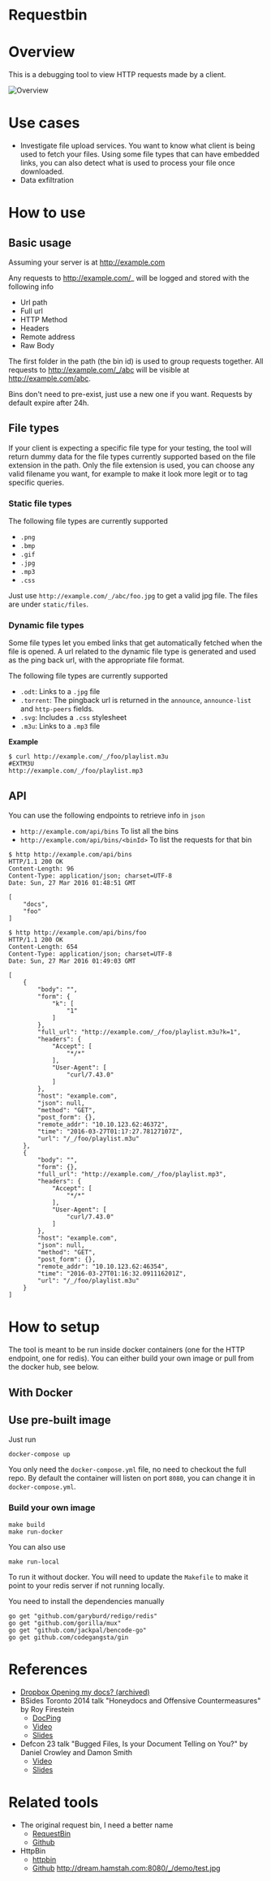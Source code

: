 # Requestbin

# Overview

This is a debugging tool to view HTTP requests made by a client.

![Overview](docs/screenshot.png?raw=true "Overview")

# Use cases

* Investigate file upload services. You want to know what client is being used to fetch your files. Using some file types that can have embedded links, you can also detect what is used to process your file once downloaded.
* Data exfiltration

# How to use

## Basic usage

Assuming your server is at http://example.com

Any requests to http://example.com/_ will be logged and stored with the following info
* Url path
* Full url
* HTTP Method
* Headers
* Remote address
* Raw Body

The first folder in the path (the bin id) is used to group requests together.
All requests to http://example.com/_/abc will be visible at http://example.com/abc.

Bins don't need to pre-exist, just use a new one if you want.
Requests by default expire after 24h.

## File types

If your client is expecting a specific file type for your testing, the tool will return dummy data for the file types currently supported based on the file extension in the path.
Only the file extension is used, you can choose any valid filename you want, for example to make it look more legit or to tag specific queries.

### Static file types

The following file types are currently supported

* `.png`
* `.bmp`
* `.gif`
* `.jpg`
* `.mp3`
* `.css`

Just use `http://example.com/_/abc/foo.jpg` to get a valid jpg file.
The files are under `static/files`.

### Dynamic file types

Some file types let you embed links that get automatically fetched when the file is opened.
A url related to the dynamic file type is generated and used as the ping back url, with the appropriate file format.

The following file types are currently supported

* `.odt`: Links to a `.jpg` file
* `.torrent`: The pingback url is returned in the `announce`, `announce-list` and `http-peers` fields.
* `.svg`: Includes a `.css` stylesheet
* `.m3u`: Links to a `.mp3` file

**Example**

```
$ curl http://example.com/_/foo/playlist.m3u
#EXTM3U
http://example.com/_/foo/playlist.mp3
```

## API

You can use the following endpoints to retrieve info in `json`

* `http://example.com/api/bins` To list all the bins
* `http://example.com/api/bins/<binId>` To list the requests for that bin

```
$ http http://example.com/api/bins
HTTP/1.1 200 OK
Content-Length: 96
Content-Type: application/json; charset=UTF-8
Date: Sun, 27 Mar 2016 01:48:51 GMT

[
    "docs",
    "foo"
]
```

```
$ http http://example.com/api/bins/foo
HTTP/1.1 200 OK
Content-Length: 654
Content-Type: application/json; charset=UTF-8
Date: Sun, 27 Mar 2016 01:49:03 GMT

[
    {
        "body": "",
        "form": {
            "k": [
                "1"
            ]
        },
        "full_url": "http://example.com/_/foo/playlist.m3u?k=1",
        "headers": {
            "Accept": [
                "*/*"
            ],
            "User-Agent": [
                "curl/7.43.0"
            ]
        },
        "host": "example.com",
        "json": null,
        "method": "GET",
        "post_form": {},
        "remote_addr": "10.10.123.62:46372",
        "time": "2016-03-27T01:17:27.78127107Z",
        "url": "/_/foo/playlist.m3u"
    },
    {
        "body": "",
        "form": {},
        "full_url": "http://example.com/_/foo/playlist.mp3",
        "headers": {
            "Accept": [
                "*/*"
            ],
            "User-Agent": [
                "curl/7.43.0"
            ]
        },
        "host": "example.com",
        "json": null,
        "method": "GET",
        "post_form": {},
        "remote_addr": "10.10.123.62:46354",
        "time": "2016-03-27T01:16:32.091116201Z",
        "url": "/_/foo/playlist.m3u"
    }
]
```

# How to setup

The tool is meant to be run inside docker containers (one for the HTTP endpoint, one for redis).
You can either build your own image or pull from the docker hub, see below.

## With Docker

## Use pre-built image

Just run

```
docker-compose up
```

You only need the `docker-compose.yml` file, no need to checkout the full repo.
By default the container will listen on port `8080`, you can change it in `docker-compose.yml`.

### Build your own image

```
make build
make run-docker
```

You can also use

```
make run-local
```

To run it without docker.
You will need to update the `Makefile` to make it point to your redis server if not running locally.

You need to install the dependencies manually

```
go get "github.com/garyburd/redigo/redis"
go get "github.com/gorilla/mux"
go get "github.com/jackpal/bencode-go"
go get github.com/codegangsta/gin
```

# References

* [Dropbox Opening my docs? (archived)](https://archive.is/GCWoO)
* BSides Toronto 2014 talk "Honeydocs and Offensive Countermeasures" by Roy Firestein
    * [DocPing](https://docping.me/)
	* [Video](https://www.youtube.com/watch?v=a-b6uyDL1Rg)
	* [Slides](http://sector.ca/Portals/17/Presentations14/Roy%20Firestein%20-%20SecTor%202014.pdf)
* Defcon 23 talk "Bugged Files, Is your Document Telling on You?" by Daniel Crowley and Damon Smith
    * [Video](https://www.youtube.com/watch?v=M3vP-wughPo)
	* [Slides](https://media.defcon.org/DEF%20CON%2023/DEF%20CON%2023%20presentations/DEFCON-23-Daniel-Crowley-Damon-Smith-Bugged-Files.pdf)

# Related tools

* The original request bin, I need a better name
    * [RequestBin](http://requestb.in/)
	* [Github](https://github.com/Runscope/requestbin)
* HttpBin
    * [httpbin](http://httpbin.org)
	* [Github](https://github.com/Runscope/httpbin)
http://dream.hamstah.com:8080/_/demo/test.jpg
